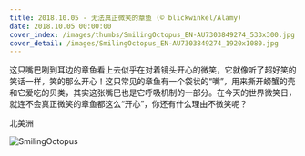 ```yaml
---
title: 2018.10.05 - 无法真正微笑的章鱼 (© blickwinkel/Alamy)
date: 2018.10.05 00:00:00
cover_index: /images/thumbs/SmilingOctopus_EN-AU7303849274_533x300.jpg
cover_detail: /images/SmilingOctopus_EN-AU7303849274_1920x1080.jpg
---
```


这只嘴巴咧到耳边的章鱼看上去似乎在对着镜头开心的微笑，它就像听了超好笑的笑话一样，笑的那么开心！这只常见的章鱼有一个袋状的“嘴”，用来撕开螃蟹的壳和它爱吃的贝类，其实这张嘴巴也是它呼吸机制的一部分。在今天的世界微笑日，就连不会真正微笑的章鱼都这么“开心”，你还有什么理由不微笑呢？

北美洲

![SmilingOctopus](/images/SmilingOctopus_EN-AU7303849274_1920x1080.jpg)
